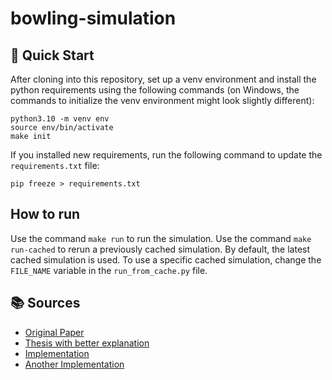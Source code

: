 # bowling-simulation

## 👋 Quick Start

After cloning into this repository, set up a venv environment and install the python requirements using the following commands (on Windows, the commands to initialize the venv environment might look slightly different):

```
python3.10 -m venv env
source env/bin/activate
make init
```

If you installed new requirements, run the following command to update the `requirements.txt` file:

```
pip freeze > requirements.txt
```

## How to run

Use the command `make run` to run the simulation. Use the command `make run-cached` to rerun a previously cached simulation. By default, the latest cached simulation is used. To use a specific cached simulation, change the `FILE_NAME` variable in the `run_from_cache.py` file.

## 📚 Sources

- [Original Paper](https://users.cs.utah.edu/~ladislav/bouaziz14projective/bouaziz14projective.pdf)
- [Thesis with better explanation](https://purehost.bath.ac.uk/ws/portalfiles/portal/187951440/clewin_thesis.pdf)
- [Implementation](https://github.com/taichi-dev/meshtaichi/tree/main/projective_dynamics)
- [Another Implementation](https://github.com/fangqiaohu/ProjectiveDynamics/blob/master/muti_thre.py)
